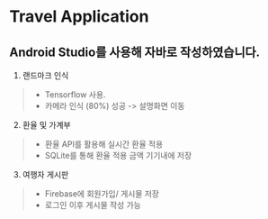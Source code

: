 Travel Application
=============
## Android Studio를 사용해 자바로 작성하였습니다.

1. 랜드마크 인식
 > + Tensorflow 사용.
 > + 카메라 인식 (80%) 성공 -> 설명화면 이동


2. 환율 및 가계부
 > + 환율 API를 활용해 실시간 환율 적용
 > + SQLite를 통해 환율 적용 금액 기기내에 저장


3. 여행자 게시판
 > + Firebase에 회원가입/ 게시물 저장
 > + 로그인 이후 게시물 작성 가능 
 
